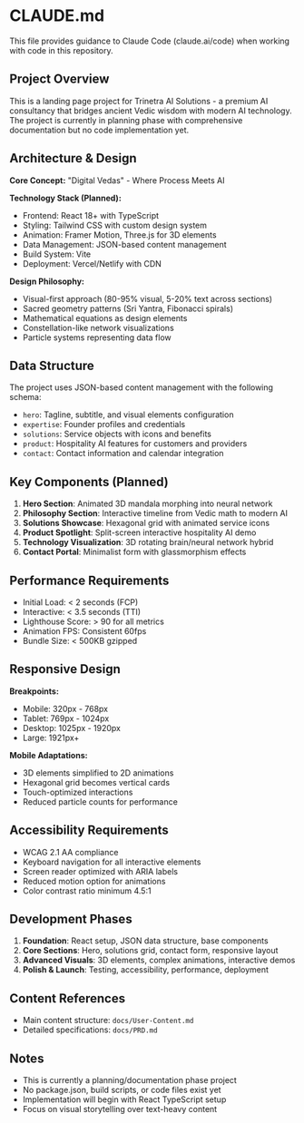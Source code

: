 # CLAUDE.md

This file provides guidance to Claude Code (claude.ai/code) when working with code in this repository.

## Project Overview

This is a landing page project for Trinetra AI Solutions - a premium AI consultancy that bridges ancient Vedic wisdom with modern AI technology. The project is currently in planning phase with comprehensive documentation but no code implementation yet.

## Architecture & Design

**Core Concept:** "Digital Vedas" - Where Process Meets AI

**Technology Stack (Planned):**
- Frontend: React 18+ with TypeScript
- Styling: Tailwind CSS with custom design system
- Animation: Framer Motion, Three.js for 3D elements
- Data Management: JSON-based content management
- Build System: Vite
- Deployment: Vercel/Netlify with CDN

**Design Philosophy:**
- Visual-first approach (80-95% visual, 5-20% text across sections)
- Sacred geometry patterns (Sri Yantra, Fibonacci spirals)
- Mathematical equations as design elements
- Constellation-like network visualizations
- Particle systems representing data flow

## Data Structure

The project uses JSON-based content management with the following schema:
- `hero`: Tagline, subtitle, and visual elements configuration
- `expertise`: Founder profiles and credentials
- `solutions`: Service objects with icons and benefits
- `product`: Hospitality AI features for customers and providers
- `contact`: Contact information and calendar integration

## Key Components (Planned)

1. **Hero Section**: Animated 3D mandala morphing into neural network
2. **Philosophy Section**: Interactive timeline from Vedic math to modern AI
3. **Solutions Showcase**: Hexagonal grid with animated service icons
4. **Product Spotlight**: Split-screen interactive hospitality AI demo
5. **Technology Visualization**: 3D rotating brain/neural network hybrid
6. **Contact Portal**: Minimalist form with glassmorphism effects

## Performance Requirements

- Initial Load: < 2 seconds (FCP)
- Interactive: < 3.5 seconds (TTI)
- Lighthouse Score: > 90 for all metrics
- Animation FPS: Consistent 60fps
- Bundle Size: < 500KB gzipped

## Responsive Design

**Breakpoints:**
- Mobile: 320px - 768px
- Tablet: 769px - 1024px
- Desktop: 1025px - 1920px
- Large: 1921px+

**Mobile Adaptations:**
- 3D elements simplified to 2D animations
- Hexagonal grid becomes vertical cards
- Touch-optimized interactions
- Reduced particle counts for performance

## Accessibility Requirements

- WCAG 2.1 AA compliance
- Keyboard navigation for all interactive elements
- Screen reader optimized with ARIA labels
- Reduced motion option for animations
- Color contrast ratio minimum 4.5:1

## Development Phases

1. **Foundation**: React setup, JSON data structure, base components
2. **Core Sections**: Hero, solutions grid, contact form, responsive layout
3. **Advanced Visuals**: 3D elements, complex animations, interactive demos
4. **Polish & Launch**: Testing, accessibility, performance, deployment

## Content References

- Main content structure: `docs/User-Content.md`
- Detailed specifications: `docs/PRD.md`

## Notes

- This is currently a planning/documentation phase project
- No package.json, build scripts, or code files exist yet
- Implementation will begin with React TypeScript setup
- Focus on visual storytelling over text-heavy content